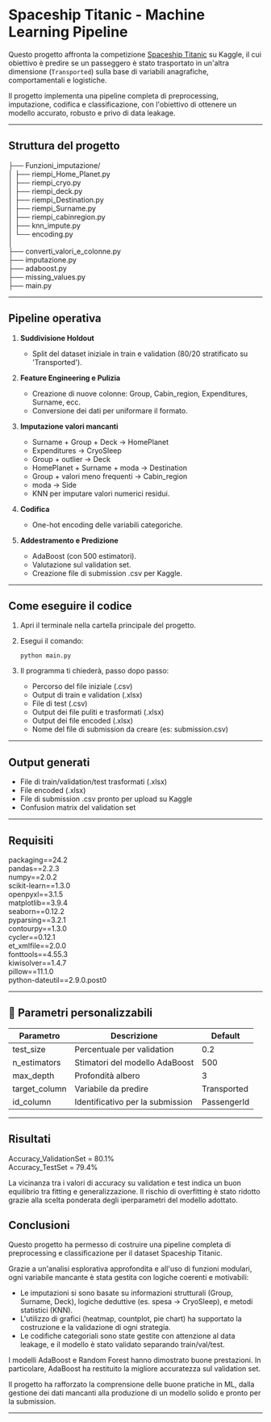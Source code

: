 # Spaceship Titanic - Machine Learning Pipeline

Questo progetto affronta la competizione [Spaceship Titanic](https://www.kaggle.com/competitions/titanic) su Kaggle, il cui obiettivo è predire se un passeggero è stato trasportato in un'altra dimensione (`Transported`) sulla base di variabili anagrafiche, comportamentali e logistiche.

Il progetto implementa una pipeline completa di preprocessing, imputazione, codifica e classificazione, con l'obiettivo di ottenere un modello accurato, robusto e privo di data leakage.

---

## Struttura del progetto

├── Funzioni_imputazione/  
│   ├── riempi_Home_Planet.py  
│   ├── riempi_cryo.py  
│   ├── riempi_deck.py  
│   ├── riempi_Destination.py  
│   ├── riempi_Surname.py  
│   ├── riempi_cabinregion.py  
│   ├── knn_impute.py  
│   └── encoding.py  
│  
├── converti_valori_e_colonne.py  
├── imputazione.py  
├── adaboost.py  
├── missing_values.py  
├── main.py  

---

## Pipeline operativa

1. **Suddivisione Holdout**  
   - Split del dataset iniziale in train e validation (80/20 stratificato su 'Transported').

2. **Feature Engineering e Pulizia**  
   - Creazione di nuove colonne: Group, Cabin_region, Expenditures, Surname, ecc.  
   - Conversione dei dati per uniformare il formato.

3. **Imputazione valori mancanti**  
   - Surname + Group + Deck → HomePlanet  
   - Expenditures → CryoSleep  
   - Group + outlier → Deck  
   - HomePlanet + Surname + moda → Destination  
   - Group + valori meno frequenti → Cabin_region
   - moda → Side
   - KNN per imputare valori numerici residui.

4. **Codifica**
   - One-hot encoding delle variabili categoriche.

5. **Addestramento e Predizione**  
   - AdaBoost (con 500 estimatori).  
   - Valutazione sul validation set.  
   - Creazione file di submission .csv per Kaggle.

---

## Come eseguire il codice

1. Apri il terminale nella cartella principale del progetto.  
2. Esegui il comando:

   `python main.py`

3. Il programma ti chiederà, passo dopo passo:
   - Percorso del file iniziale (.csv)
   - Output di train e validation (.xlsx)
   - File di test (.csv)
   - Output dei file puliti e trasformati (.xlsx)
   - Output dei file encoded (.xlsx)
   - Nome del file di submission da creare (es: submission.csv)

---

## Output generati

- File di train/validation/test trasformati (.xlsx)  
- File encoded (.xlsx)  
- File di submission .csv pronto per upload su Kaggle  
- Confusion matrix del validation set

---

## Requisiti

packaging==24.2  
pandas==2.2.3  
numpy==2.0.2  
scikit-learn==1.3.0  
openpyxl==3.1.5  
matplotlib==3.9.4  
seaborn==0.12.2  
pyparsing==3.2.1  
contourpy==1.3.0  
cycler==0.12.1  
et_xmlfile==2.0.0  
fonttools==4.55.3  
kiwisolver==1.4.7  
pillow==11.1.0  
python-dateutil==2.9.0.post0  


---

## 🔧 Parametri personalizzabili

| Parametro       | Descrizione                         | Default       |
|-----------------|-------------------------------------|---------------|
| test_size       | Percentuale per validation          | 0.2           |
| n_estimators    | Stimatori del modello AdaBoost      | 500           |
| max_depth       | Profondità albero                   | 3             |
| target_column   | Variabile da predire                | Transported   |
| id_column       | Identificativo per la submission    | PassengerId   |

---

## Risultati

Accuracy_ValidationSet = 80.1%  
Accuracy_TestSet = 79.4%

La vicinanza tra i valori di accuracy su validation e test indica un buon equilibrio tra fitting e generalizzazione. Il rischio di overfitting è stato ridotto grazie alla scelta ponderata degli iperparametri del modello adottato.

## Conclusioni

Questo progetto ha permesso di costruire una pipeline completa di preprocessing e classificazione per il dataset Spaceship Titanic.

Grazie a un'analisi esplorativa approfondita e all'uso di funzioni modulari, ogni variabile mancante è stata gestita con logiche coerenti e motivabili:

- Le imputazioni si sono basate su informazioni strutturali (Group, Surname, Deck), logiche deduttive (es. spesa → CryoSleep), e metodi statistici (KNN).
- L'utilizzo di grafici (heatmap, countplot, pie chart) ha supportato la costruzione e la validazione di ogni strategia.
- Le codifiche categoriali sono state gestite con attenzione al data leakage, e il modello è stato validato separando train/val/test.

I modelli AdaBoost e Random Forest hanno dimostrato buone prestazioni.
In particolare, AdaBoost ha restituito la migliore accuratezza sul validation set.

Il progetto ha rafforzato la comprensione delle buone pratiche in ML, dalla gestione dei dati mancanti alla produzione di un modello solido e pronto per la submission.

---
